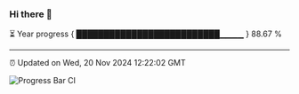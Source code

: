 ### Hi there 👋

⏳ Year progress { ██████████████████████████▁▁▁▁ } 88.67 %

---

⏰ Updated on Wed, 20 Nov 2024 12:22:02 GMT

![Progress Bar CI](https://github.com/code-lakshay/GitHub-Actions-Demo/workflows/Progress%20Bar%20CI/badge.svg)
